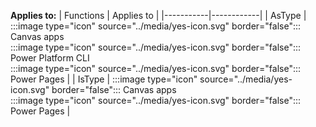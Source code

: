 **Applies to:** 
| Functions | Applies to |
|-----------|------------|
| AsType | :::image type="icon" source="../media/yes-icon.svg" border="false"::: Canvas apps</br>:::image type="icon" source="../media/yes-icon.svg" border="false"::: Power Platform CLI</br>:::image type="icon" source="../media/yes-icon.svg" border="false"::: Power Pages |
| IsType | :::image type="icon" source="../media/yes-icon.svg" border="false"::: Canvas apps</br>:::image type="icon" source="../media/yes-icon.svg" border="false"::: Power Pages |

